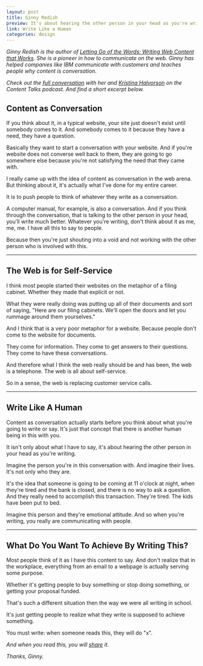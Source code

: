 ```yaml
---
layout: post
title: Ginny Redish 
preview: It's about hearing the other person in your head as you're writing. 
link: Write Like a Human 
categories: design 
---
```


*Ginny Redish is the author of [Letting Go of the Words: Writing Web Content that Works](http://www.amazon.com/Letting-Words-Second-Edition-Technologies/dp/0123859301/ref=dp_ob_title_bk). She is a pioneer in how to communicate on the web. Ginny has helped companies like IBM communicate with customers and teaches people why content is conversation.*

*Check out the [full conversation](http://www.stitcher.com/podcast/5by5/content-talks/e/content-talks-12-ginny-redish-31579782) with her and [Kristina Halvorson](https://twitter.com/halvorson) on the Content Talks podcast. And find a short excerpt below.* 

## Content as Conversation 

If you think about it, in a typical website, your site just doesn't exist until somebody comes to it. And somebody comes to it because they have a need, they have a question. 

Basically they want to start a conversation with your website. And if you're website does not converse well back to them, they are going to go somewhere else because you're not satisfying the need that they came with. 

I really came up with the idea of content as conversation in the web arena. But thinking about it, it's actually what I've done for my entire career. 

It is to push people to think of whatever they write as a conversation. 

A computer manual, for example, is also a conversation. And if you think through the conversation, that is talking to the other person in your head, you'll write much better. Whatever you're writing, don't think about it as me, me, me. I have all this to say to people. 

Because then you're just shouting into a void and not working with the other person who is involved with this. 

* * * 

## The Web is for Self-Service

I think most people started their websites on the metaphor of a filing cabinet. Whether they made that explicit or not. 

What they were really doing was putting up all of their documents and sort of saying, "Here are our filing cabinets. We'll open the doors and let you rummage around them yourselves." 

And I think that is a very poor metaphor for a website. Because people don't come to the website for documents. 

They come for information. They come to get answers to their questions. They come to have these conversations. 

And therefore what I think the web really should be and has been, the web is a telephone. The web is all about self-service. 

So in a sense, the web is replacing customer service calls. 

* * * 

## Write Like A Human 

Content as conversation actually starts before you think about what you're going to write or say. It's just that concept that there is another human being in this with you. 

It isn't only about what I have to say, it's about hearing the other person in your head as you're writing. 

Imagine the person you're in this conversation with. And imagine their lives. It's not only who they are. 

It's the idea that someone is going to be coming at 11 o'clock at night, when they're tired and the bank is closed, and there is no way to ask a question. And they really need to accomplish this transaction. They're tired. The kids have been put to bed. 

Imagine this person and they're emotional attitude. And so when you're writing, you really are communicating with people. 

* * * 

## What Do You Want To Achieve By Writing This? 

Most people think of it as I have this content to say. And don't realize that in the workplace, everything from an email to a webpage is actually serving some purpose. 

Whether it's getting people to buy something or stop doing something, or getting your proposal funded. 

That's such a different situation then the way we were all writing in school. 

It's just getting people to realize what they write is supposed to achieve something. 

You must write: when someone reads this, they will do "x". 

*And when you read this, you will [share](https://twitter.com) it.*

*Thanks, Ginny.* 
